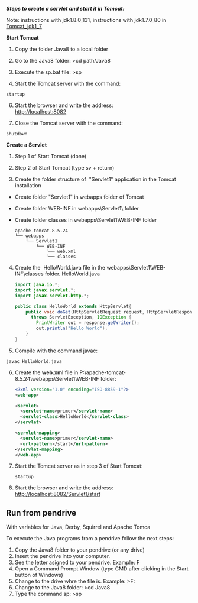 **_Steps to create a servlet and start it in Tomcat:_**

Note: instructions with jdk1.8.0_131, instructions with jdk1.7.0_80 in [Tomcat_jdk1_7](Tomcat_jdk1_7)

**Start Tomcat**

1. Copy the folder Java8 to a local folder

2. Go to the Java8 folder: >cd path/Java8

3. Execute the sp.bat file: >sp  

4. Start the Tomcat server with the command:
```
startup
```

6. Start the browser and write the address:  
[http://localhost:8082](http://localhost:8082)  

7. Close the Tomcat server with the command:
```
shutdown
```

**Create a Servlet**

1. Step 1 of Start Tomcat  (done)

2. Step 2 of Start Tomcat  (type sv + return)

3. Create the folder structure of  "Servlet1" application in the Tomcat installation  
- Create folder "Servlet1" in webapps folder of Tomcat  
- Create folder WEB-INF in webapps\Servlet1\ folder  
- Create folder classes in webapps\Servlet1\WEB-INF folder  

   ```
   apache-tomcat-8.5.24
   └── webapps
       └── Servlet1
           └── WEB-INF
               └── web.xml
               └── classes
   ```

4. Create the  HelloWorld.java file in the webapps\Servlet1\WEB-INF\classes folder.
HelloWorld.java

   ```java
   import java.io.*;
   import javax.servlet.*;
   import javax.servlet.http.*;

   public class HelloWorld extends HttpServlet{
       public void doGet(HttpServletRequest request, HttpServletResponse response)
         throws ServletException, IOException {
           PrintWriter out = response.getWriter();
           out.println("Hello World");
       }
   }
   ```  

5. Compile with the command javac:  
```
javac HelloWorld.java
```  

6. Create the **web.xml** file in P:\apache-tomcat-8.5.24\webapps\Servlet1\WEB-INF folder:  

   ```xml
   <?xml version="1.0" encoding="ISO-8859-1"?>
   <web-app>

   <servlet>
     <servlet-name>primer</servlet-name>
     <servlet-class>HelloWorld</servlet-class>
   </servlet>

   <servlet-mapping>
     <servlet-name>primer</servlet-name>
     <url-pattern>/start</url-pattern>
   </servlet-mapping>
   </web-app>
   ```

7. Start the Tomcat server as in step 3 of Start Tomcat:  

   ```
   startup
   ```

8. Start the browser and write the address:  
[http://localhost:8082/Servlet1/start](http://localhost:8082/Servlet1/start)

## Run from pendrive 
With variables for Java, Derby, Squirrel and Apache Tomca

To execute the Java programs from a pendrive follow the next steps:
1. Copy the Java8 folder to your pendrive (or any drive)
2. Insert the pendrive into your computer.
3. See the letter asigned to your pendrive. Example: F
4. Open a Command Prompt Window (type CMD after clicking in the Start button of Windows)
5. Change to the drive whre the file is. Example: >F:
6. Change to the Java8 folder: >cd Java8
7. Type the command sp: >sp

